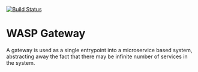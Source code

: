 [![Build Status](https://travis-ci.org/wickedasp/gateway.svg?branch=master)](https://travis-ci.org/wickedasp/gateway)

# WASP Gateway

A gateway is used as a single entrypoint into a microservice based system, abstracting away the fact that there may be infinite number of services in the system.

